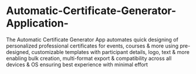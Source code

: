 # Automatic-Certificate-Generator-Application-
The Automatic Certificate Generator App automates quick designing of personalized professional certificates for events, courses &amp; more using pre-designed, customizable templates with participant details, logo, text &amp; more enabling bulk creation, multi-format export &amp; compatibility across all devices &amp; OS ensuring best experience with minimal effort
